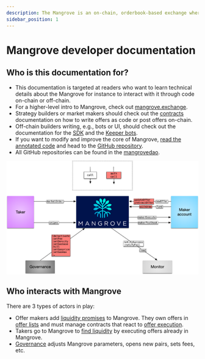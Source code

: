 ```yaml
---
description: The Mangrove is an on-chain, orderbook-based exchange where offers are code.
sidebar_position: 1
---
```


# Mangrove developer documentation

## Who is this documentation for?

* This documentation is targeted at readers who want to learn technical details about the Mangrove for instance to interact with it through code on-chain or off-chain.
* For a higher-level intro to Mangrove, check out [mangrove.exchange](https://mangrove.exchange).
* Strategy builders or market makers should check out the [contracts](README.md) documentation on how to write offers as code or post offers on-chain.
* Off-chain builders writing, e.g., bots or UI, should check out the documentation for the [SDK](../docs/SDK/) and the [Keeper bots](../docs/keeper-bots/).
* If you want to modify and improve the core of Mangrove, [read the annotated code](https://code.mangrove.exchange/MgvDoc.html) and head to the [GitHub repository](https://github.com/mangrovedao/mangrove-core).
* All GitHub repositories can be found in the [mangrovedao](https://github.com/mangrovedao).

![A bird's-eye view of the Mangrove ecosystem.](../../static/img/assets/contactMap.png)

## Who interacts with Mangrove

There are 3 types of actors in play:

* Offer makers add [liquidity promises](contracts/explanations/offer-maker/README.md) to Mangrove. They own offers in [offer lists](te/takin/../../technical-references/taking-and-making-offers/market.md) and must manage contracts that react to [offer execution](contracts/technical-references/taking-and-making-offers/reactive-offer/offer-data-structures.md).
* Takers go to Mangrove to [find liquidity](contracts/explanations/offer-taker.md) by executing offers already in Mangrove.
* [Governance](technical-references/governance-parameters/README.md) adjusts Mangrove parameters, opens new pairs, sets fees, etc.
